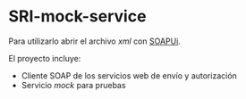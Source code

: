 SRI-mock-service
================

Para utilizarlo abrir el archivo _xml_ con [SOAPUi](http://soapui.com/).

El proyecto incluye:
* Cliente SOAP de los servicios web de envío y autorización
* Servicio _mock_ para pruebas
